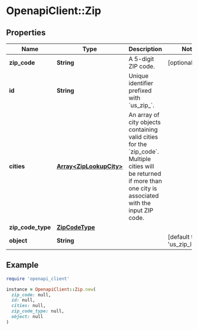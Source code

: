 # OpenapiClient::Zip

## Properties

| Name | Type | Description | Notes |
| ---- | ---- | ----------- | ----- |
| **zip_code** | **String** | A 5-digit ZIP code. | [optional] |
| **id** | **String** | Unique identifier prefixed with &#x60;us_zip_&#x60;. |  |
| **cities** | [**Array&lt;ZipLookupCity&gt;**](ZipLookupCity.md) | An array of city objects containing valid cities for the &#x60;zip_code&#x60;. Multiple cities will be returned if more than one city is associated with the input ZIP code.  |  |
| **zip_code_type** | [**ZipCodeType**](ZipCodeType.md) |  |  |
| **object** | **String** |  | [default to &#39;us_zip_lookup&#39;] |

## Example

```ruby
require 'openapi_client'

instance = OpenapiClient::Zip.new(
  zip_code: null,
  id: null,
  cities: null,
  zip_code_type: null,
  object: null
)
```

